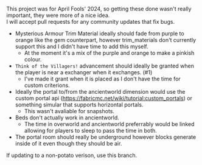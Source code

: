 This project was for April Fools' 2024, so getting these done wasn't really important, they were more of a nice idea.  
I will accept pull requests for any community updates that fix bugs.  

- Mysterious Armour Trim Material ideally should fade from purple to orange like the gem counterpart, however trim_materials don't currently support this and I didn't have time to add this myself.  
  - At the moment it's a mix of the purple and orange to make a pinkish colour.  
- `Think of the Villagers!` advancement should ideally be granted when the player is near a exchanger when it exchanges. (#1)  
  - I've made it grant when it is placed as I don't have the time for custom criterions.  
- Ideally the portal to/from the ancientworld dimension would use the custom portal api (https://fabricmc.net/wiki/tutorial:custom_portals) or something simular that supports horizontal portals.  
  - This wasn't avaliable for snapshots.
- Beds don't actually work in ancientworld.
  - The time in overworld and ancientworld preferrably would be linked allowing for players to sleep to pass the time in both.  
- The portal room should really be underground however blocks generate inside of it even though they should be air.

If updating to a non-potato verison, use this branch.